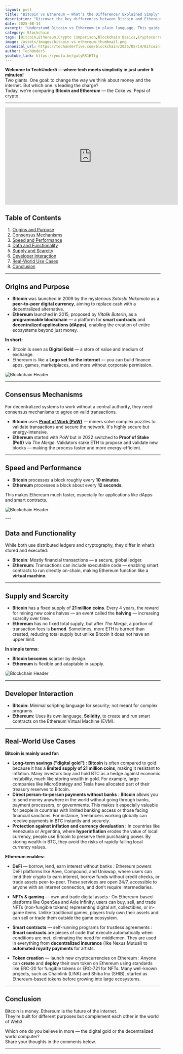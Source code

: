 ```yaml
---
layout: post
title: "Bitcoin vs Ethereum — What’s the Difference? Explained Simply"
description: "Discover the key differences between Bitcoin and Ethereum, from purpose and technology to speed, supply, and real-world use cases — explained in simple terms."
date: 2025-08-14
excerpt: "Understand Bitcoin vs Ethereum in plain language. This guide covers how they work, what they’re used for, and why they’re fundamentally different, with real-world analogies and examples."
category: Blockchain
tags: [Bitcoin,Ethereum,Crypto Comparison,Blockchain Basics,Cryptocurrency Education,Proof of Work,Proof of Stake,Bitcoin vs Ethereum,Smart Contracts,Digital Gold,Decentralized Apps,DeFi,Crypto Explained,TechUnder5]
image: /assets/images/bitcoin-vs-ethereum-thumbnail.png
canonical_url: https://techunderfive.com/blockchain/2025/08/14/Bitcoin-vs-Ethereum.html
author: TechUnder5
youtube_link: https://youtu.be/galyRR1HTlg
---
```

<!-- Structured Data for SEO -->
<script type="application/ld+json">
{
  "@context": "https://schema.org",
  "@type": "BlogPosting",
  "headline": "Bitcoin vs Ethereum — What’s the Difference? Explained Simply",
  "description": "Discover the key differences between Bitcoin and Ethereum, from purpose and technology to speed, supply, and real-world use cases — explained in simple terms.",
  "image": "/assets/images/bitcoin-vs-ethereum-thumbnail.png",
  "author": {
    "@type": "Person",
    "name": "TechUnder5"
  },
  "datePublished": "2025-08-14",
  "mainEntityOfPage": {
    "@type": "WebPage",
    "@id": "https://techunderfive.com/blockchain/2025/08/14/Bitcoin-vs-Ethereum.html"
  },
  "publisher": {
    "@type": "Organization",
    "name": "TechUnder5",
    "logo": {
      "@type": "ImageObject",
      "url": "https://techunderfive.com/assets/images/logonobg.png"
    }
  }
}
</script>

**Welcome to TechUnder5 — where tech meets simplicity in just under 5 minutes!**  
Two giants. One goal: to change the way we think about money and the internet. But which one is leading the charge?  
Today, we're comparing **Bitcoin and Ethereum** — the Coke vs. Pepsi of crypto.

---

<div style="text-align: left; margin-bottom: 20px;">
  <iframe width="560" height="315" 
          src="https://www.youtube.com/embed/galyRR1HTlg"
          title="Bitcoin vs Ethereum — What’s the Difference? Explained Simply" 
          frameborder="0" 
          allow="accelerometer; autoplay; clipboard-write; encrypted-media; gyroscope; picture-in-picture" 
          allowfullscreen>
  </iframe>
</div>

<script type="application/ld+json">
{
  "@context": "http://schema.org",
  "@type": "VideoObject",
  "name": "Bitcoin vs Ethereum — What’s the Difference? Explained Simply",
  "description": "Discover the key differences between Bitcoin and Ethereum, from purpose and technology to speed, supply, and real-world use cases — explained in simple terms.",
  "thumbnailUrl": "https://img.youtube.com/vi/galyRR1HTlg/hqdefault.jpg",
  "uploadDate": "2025-08-14",
  "duration": "PT5M0S",
  "contentUrl": "https://www.youtube.com/watch?v=galyRR1HTlg",
  "embedUrl": "https://www.youtube.com/embed/galyRR1HTlg"
}
</script>

## Table of Contents

1. [Origins and Purpose](#origins-and-purpose)  
2. [Consensus Mechanisms](#consensus-mechanisms)  
3. [Speed and Performance](#speed-and-performance)  
4. [Data and Functionality](#data-and-functionality)  
5. [Supply and Scarcity](#supply-and-scarcity)  
6. [Developer Interaction](#developer-interaction)  
7. [Real-World Use Cases](#real-world-use-cases)  
8. [Conclusion](#conclusion)  

---

## Origins and Purpose

- **Bitcoin** was launched in 2009 by the mysterious *Satoshi Nakamoto* as a **peer-to-peer digital currency**, aiming to replace cash with a decentralized alternative.  
- **Ethereum** launched in 2015, proposed by *Vitalik Buterin*, as a **programmable blockchain** — a platform for **smart contracts** and **decentralized applications (dApps)**, enabling the creation of entire ecosystems beyond just money.

**In short:**
- Bitcoin is seen as **Digital Gold** — a store of value and medium of exchange.  
- Ethereum is like a **Lego set for the internet** — you can build finance apps, games, marketplaces, and more without corporate permission.

<div style="text-align: left; margin-bottom: 10px;">
  <img src="/assets/images/btc-vs-eth.png" 
       alt="Blockchain Header" 
       style="max-width: 350px; height: auto; border-radius: 6px;">
</div>

---

## Consensus Mechanisms

For decentralized systems to work without a central authority, they need consensus mechanisms to agree on valid transactions.

- **Bitcoin** uses **[Proof of Work (PoW)](/blockchain/2025/08/15/Proof-of-Work-Explained.html)** — miners solve complex puzzles to validate transactions and secure the network. It's highly secure but energy-intensive.  
- **Ethereum** started with PoW but in 2022 switched to **Proof of Stake (PoS)** via *The Merge*. Validators stake ETH to propose and validate new blocks — making the process faster and more energy-efficient.

---

## Speed and Performance

- **Bitcoin** processes a block roughly every **10 minutes**.  
- **Ethereum** processes a block about every **12 seconds**.

This makes Ethereum much faster, especially for applications like dApps and smart contracts.

<div style="text-align: left; margin-bottom: 10px;">
  <img src="/assets/images/Speed-Performance.png" 
       alt="Blockchain Header" 
       style="max-width: 350px; height: auto; border-radius: 6px;">
</div>
---

## Data and Functionality

While both use distributed ledgers and cryptography, they differ in what’s stored and executed:  
- **Bitcoin:** Mostly financial transactions — a secure, global ledger.  
- **Ethereum:** Transactions can include executable code — enabling smart contracts to run directly on-chain, making Ethereum function like a **virtual machine**.

---

## Supply and Scarcity

- **Bitcoin** has a fixed supply of **21 million coins**. Every 4 years, the reward for mining new coins halves — an event called the **halving** — increasing scarcity over time.  
- **Ethereum** has no fixed total supply, but after *The Merge*, a portion of transaction fees is **burned**. Sometimes, more ETH is burned than created, reducing total supply but unlike Bitcoin it does not have an upper limit.

**In simple terms:**
- **Bitcoin becomes** scarcer by design.  
- **Ethereum** is flexible and adaptable in supply.

<div style="text-align: left; margin-bottom: 10px;">
  <img src="/assets/images/design.png" 
       alt="Blockchain Header" 
       style="max-width: 350px; height: auto; border-radius: 6px;">
</div>

---

## Developer Interaction

- **Bitcoin:** Minimal scripting language for security; not meant for complex programs.  
- **Ethereum:** Uses its own language, **Solidity**, to create and run smart contracts on the Ethereum Virtual Machine (EVM).

---

## Real-World Use Cases

**Bitcoin is mainly used for:**

- **Long-term savings ("digital gold")** : **Bitcoin** is often compared to gold because it has a **limited supply of 21 million coins**, making it resistant to inflation. Many investors buy and hold BTC as a hedge against economic instability, much like storing wealth in gold. For example, large companies like MicroStrategy and Tesla have allocated part of their treasury reserves to Bitcoin.  
- **Direct person-to-person payments without banks** : **Bitcoin** allows you to send money anywhere in the world without going through banks, payment processors, or governments. This makes it especially valuable for people in countries with limited banking access or those facing financial sanctions. For instance, freelancers working globally can receive payments in BTC instantly and securely.
- **Protection against inflation and currency devaluation** : In countries like Venezuela or Argentina, where **hyperinflation** erodes the value of local currency, people use Bitcoin to preserve their purchasing power. By storing wealth in BTC, they avoid the risks of rapidly falling local currency values. 

**Ethereum enables:**

- **DeFi** — borrow, lend, earn interest without banks : Ethereum powers DeFi platforms like Aave, Compound, and Uniswap, where users can lend their crypto to earn interest, borrow funds without credit checks, or trade assets peer-to-peer. These services are open 24/7, accessible to anyone with an internet connection, and don’t require intermediaries.

- **NFTs & gaming** — own and trade digital assets : On Ethereum-based platforms like OpenSea and Axie Infinity, users can buy, sell, and trade NFTs (non-fungible tokens) representing digital art, collectibles, or in-game items. Unlike traditional games, players truly own their assets and can sell or trade them outside the game ecosystem.

- **Smart contracts** — self-running programs for trustless agreements : **Smart contracts** are pieces of code that execute automatically when conditions are met, eliminating the need for middlemen. They are used in everything from **decentralized insurance** (like Nexus Mutual) to **automated royalty payments** for artists.

- **Token creation** — launch new cryptocurrencies on Ethereum : Anyone can **create** and **deploy** their own token on Ethereum using standards like ERC-20 for fungible tokens or ERC-721 for NFTs. Many well-known projects, such as Chainlink (LINK) and Shiba Inu (SHIB), started as Ethereum-based tokens before growing into large ecosystems.

---

## Conclusion

Bitcoin is money. Ethereum is the future of the internet.  
They’re built for different purposes but complement each other in the world of Web3.

Which one do you believe in more — the digital gold or the decentralized world computer?  
Share your thoughts in the comments below.

---
